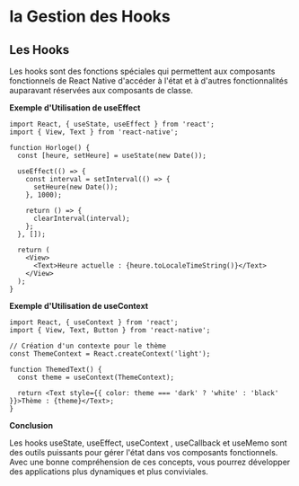 # la Gestion des Hooks

## Les Hooks

Les hooks sont des fonctions spéciales qui permettent aux composants fonctionnels de React Native d'accéder à l'état et à d'autres fonctionnalités auparavant réservées aux composants de classe.

**Exemple d'Utilisation de useEffect**

```
import React, { useState, useEffect } from 'react';
import { View, Text } from 'react-native';

function Horloge() {
  const [heure, setHeure] = useState(new Date());

  useEffect(() => {
    const interval = setInterval(() => {
      setHeure(new Date());
    }, 1000);

    return () => {
      clearInterval(interval);
    };
  }, []);

  return (
    <View>
      <Text>Heure actuelle : {heure.toLocaleTimeString()}</Text>
    </View>
  );
}
```

**Exemple d'Utilisation de useContext**

```
import React, { useContext } from 'react';
import { View, Text, Button } from 'react-native';

// Création d'un contexte pour le thème
const ThemeContext = React.createContext('light');

function ThemedText() {
  const theme = useContext(ThemeContext);

  return <Text style={{ color: theme === 'dark' ? 'white' : 'black' }}>Thème : {theme}</Text>;
}
```

**Conclusion**

Les hooks useState, useEffect, useContext , useCallback et useMemo sont des outils puissants pour gérer l'état dans vos composants fonctionnels. Avec une bonne compréhension de ces concepts, vous pourrez développer des applications plus dynamiques et plus conviviales.
